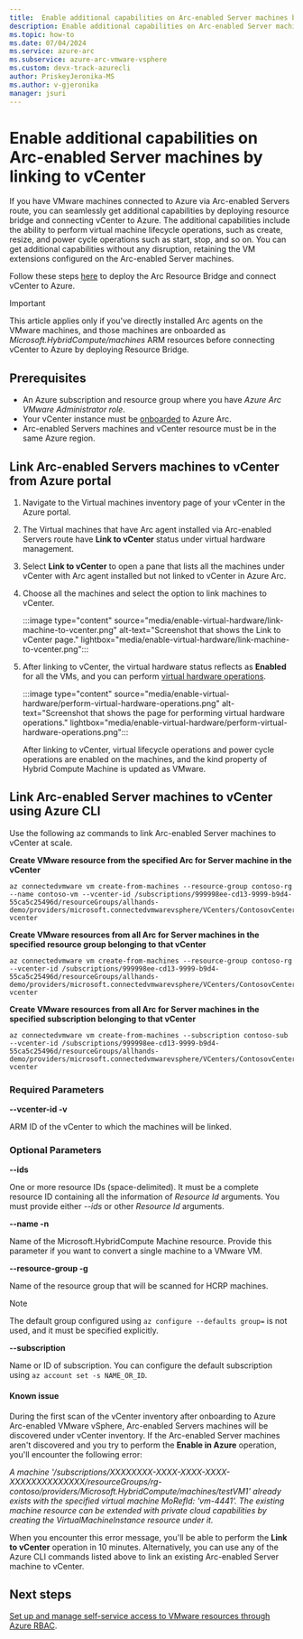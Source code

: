 ```yaml
---
title:  Enable additional capabilities on Arc-enabled Server machines by linking to vCenter
description: Enable additional capabilities on Arc-enabled Server machines by linking to vCenter.
ms.topic: how-to 
ms.date: 07/04/2024
ms.service: azure-arc
ms.subservice: azure-arc-vmware-vsphere
ms.custom: devx-track-azurecli
author: PriskeyJeronika-MS
ms.author: v-gjeronika
manager: jsuri
---
```


# Enable additional capabilities on Arc-enabled Server machines by linking to vCenter

If you have VMware machines connected to Azure via Arc-enabled Servers route, you can seamlessly get additional capabilities by deploying resource bridge and connecting vCenter to Azure. The additional capabilities include the ability to perform virtual machine lifecycle operations, such as create, resize, and power cycle operations such as start, stop, and so on. You can get additional capabilities without any disruption, retaining the VM extensions configured on the Arc-enabled Server machines.   

Follow these steps [here](./quick-start-connect-vcenter-to-arc-using-script.md) to deploy the Arc Resource Bridge and connect vCenter to Azure.

>[!IMPORTANT]
> This article applies only if you've directly installed Arc agents on the VMware machines, and those machines are onboarded as *Microsoft.HybridCompute/machines* ARM resources before connecting vCenter to Azure by deploying Resource Bridge. 

## Prerequisites

- An Azure subscription and resource group where you have *Azure Arc VMware Administrator role*. 
- Your vCenter instance must be [onboarded](quick-start-connect-vcenter-to-arc-using-script.md) to Azure Arc.
- Arc-enabled Servers machines and vCenter resource must be in the same Azure region.

## Link Arc-enabled Servers machines to vCenter from Azure portal

1. Navigate to the Virtual machines inventory page of your vCenter in the Azure portal. 

2. The Virtual machines that have Arc agent installed via Arc-enabled Servers route have **Link to vCenter** status under virtual hardware management.  

3. Select **Link to vCenter** to open a pane that lists all the machines under vCenter with Arc agent installed but not linked to vCenter in Azure Arc.  

4. Choose all the machines and select the option to link machines to vCenter.

    :::image type="content" source="media/enable-virtual-hardware/link-machine-to-vcenter.png" alt-text="Screenshot that shows the Link to vCenter page." lightbox="media/enable-virtual-hardware/link-machine-to-vcenter.png":::

5.	After linking to vCenter, the virtual hardware status reflects as **Enabled** for all the VMs, and you can perform [virtual hardware operations](./perform-vm-ops-through-azure.md). 

    :::image type="content" source="media/enable-virtual-hardware/perform-virtual-hardware-operations.png" alt-text="Screenshot that shows the page for performing virtual hardware operations." lightbox="media/enable-virtual-hardware/perform-virtual-hardware-operations.png":::

    After linking to vCenter, virtual lifecycle operations and power cycle operations are enabled on the machines, and the kind property of Hybrid Compute Machine is updated as VMware.

## Link Arc-enabled Server machines to vCenter using Azure CLI

Use the following az commands to link Arc-enabled Server machines to vCenter at scale.  

**Create VMware resource from the specified Arc for Server machine in the vCenter** 

```azurecli-interactive
az connectedvmware vm create-from-machines --resource-group contoso-rg --name contoso-vm --vcenter-id /subscriptions/999998ee-cd13-9999-b9d4-55ca5c25496d/resourceGroups/allhands-demo/providers/microsoft.connectedvmwarevsphere/VCenters/ContosovCentervcenters/contoso-vcenter
```

**Create VMware resources from all Arc for Server machines in the specified resource group belonging to that vCenter**

```azurecli-interactive
az connectedvmware vm create-from-machines --resource-group contoso-rg --vcenter-id /subscriptions/999998ee-cd13-9999-b9d4-55ca5c25496d/resourceGroups/allhands-demo/providers/microsoft.connectedvmwarevsphere/VCenters/ContosovCentervcenters/contoso-vcenter
```

**Create VMware resources from all Arc for Server machines in the specified subscription belonging to that vCenter**

```azurecli-interactive
az connectedvmware vm create-from-machines --subscription contoso-sub --vcenter-id /subscriptions/999998ee-cd13-9999-b9d4-55ca5c25496d/resourceGroups/allhands-demo/providers/microsoft.connectedvmwarevsphere/VCenters/ContosovCentervcenters/contoso-vcenter
```

### Required Parameters 

**--vcenter-id -v**

ARM ID of the vCenter to which the machines will be linked. 

### Optional Parameters 

**--ids**

One or more resource IDs (space-delimited). It must be a complete resource ID containing all the information of *Resource Id* arguments. You must provide either *--ids* or other *Resource Id* arguments. 

**--name -n**

Name of the Microsoft.HybridCompute Machine resource. Provide this parameter if you want to convert a single machine to a VMware VM. 

**--resource-group -g**

Name of the resource group that will be scanned for HCRP machines. 

>[!NOTE]
>The default group configured using `az configure --defaults group=` is not used, and it must be specified explicitly.

**--subscription**

Name or ID of subscription. You can configure the default subscription using `az account set -s NAME_OR_ID`. 

#### Known issue
 
During the first scan of the vCenter inventory after onboarding to Azure Arc-enabled VMware vSphere, Arc-enabled Servers machines will be discovered under vCenter inventory. If the Arc-enabled Server machines aren't discovered and you try to perform the **Enable in Azure** operation, you'll encounter the following error:<br>

*A machine '/subscriptions/XXXXXXXX-XXXX-XXXX-XXXX-XXXXXXXXXXXXXX/resourceGroups/rg-contoso/providers/Microsoft.HybridCompute/machines/testVM1' already exists with the specified virtual machine MoRefId: 'vm-4441'. The existing machine resource can be extended with private cloud capabilities by creating the VirtualMachineInstance resource under it.*

When you encounter this error message, you'll be able to perform the **Link to vCenter** operation in 10 minutes. Alternatively, you can use any of the Azure CLI commands listed above to link an existing Arc-enabled Server machine to vCenter.

## Next steps

[Set up and manage self-service access to VMware resources through Azure RBAC](setup-and-manage-self-service-access.md).
